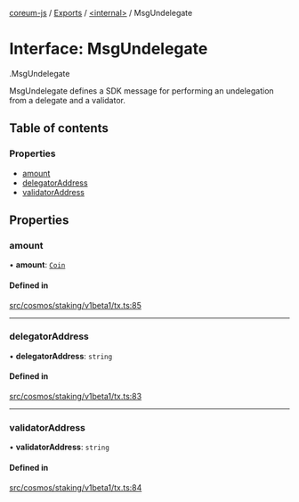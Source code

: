 [coreum-js](../README.md) / [Exports](../modules.md) / [<internal\>](../modules/internal_.md) / MsgUndelegate

# Interface: MsgUndelegate

[<internal>](../modules/internal_.md).MsgUndelegate

MsgUndelegate defines a SDK message for performing an undelegation from a
delegate and a validator.

## Table of contents

### Properties

- [amount](internal_.MsgUndelegate.md#amount)
- [delegatorAddress](internal_.MsgUndelegate.md#delegatoraddress)
- [validatorAddress](internal_.MsgUndelegate.md#validatoraddress)

## Properties

### amount

• **amount**: [`Coin`](../modules/internal_.md#coin)

#### Defined in

[src/cosmos/staking/v1beta1/tx.ts:85](https://github.com/CooperFoundation/coreum-js/blob/d106c53/src/cosmos/staking/v1beta1/tx.ts#L85)

___

### delegatorAddress

• **delegatorAddress**: `string`

#### Defined in

[src/cosmos/staking/v1beta1/tx.ts:83](https://github.com/CooperFoundation/coreum-js/blob/d106c53/src/cosmos/staking/v1beta1/tx.ts#L83)

___

### validatorAddress

• **validatorAddress**: `string`

#### Defined in

[src/cosmos/staking/v1beta1/tx.ts:84](https://github.com/CooperFoundation/coreum-js/blob/d106c53/src/cosmos/staking/v1beta1/tx.ts#L84)
